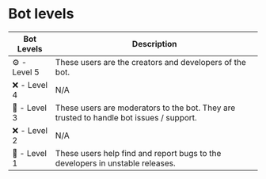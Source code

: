 # Bot levels

Bot Levels | Description
---------- | -----------
⚙️ - Level 5 | These users are the creators and developers of the bot.
❌ - Level 4 | N/A
🔨 - Level 3 | These users are moderators to the bot. They are trusted to handle bot issues / support.
❌ - Level 2 | N/A
🔖 - Level 1 |  These users help find and report bugs to the developers in unstable releases.
